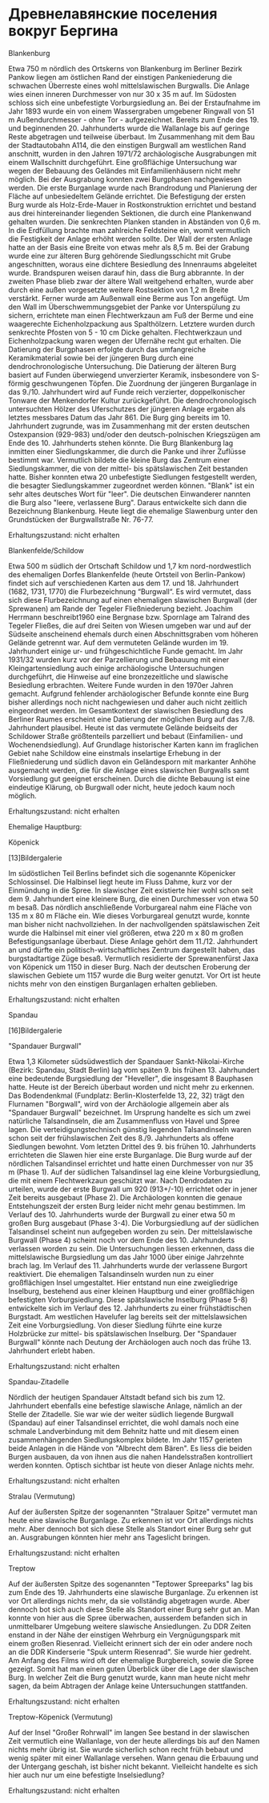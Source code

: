 # Древнелавянские поселения вокруг Бергина

<!--
[1]Blankenburg, [2]Blankenfelde-Schildow, [3]Köpenick, [4]Spandau,
   [5]Spandau-Zitadelle, [6]Stralau, [7]Treptow, [8]Treptow-Köpenick
-->

Blankenburg

Etwa 750 m nördlich des Ortskerns von Blankenburg im Berliner Bezirk
Pankow liegen am östlichen Rand der einstigen Pankeniederung die
schwachen Überreste eines wohl mittelslawischen Burgwalls. Die Anlage
wies einen inneren Durchmesser von nur 30 x 35 m auf. Im Südosten
schloss sich eine unbefestigte Vorburgsiedlung an. Bei der Erstaufnahme
im Jahr 1893 wurde ein von einem Wassergraben umgebener Ringwall von 51
m Außendurchmesser - ohne Tor - aufgezeichnet. Bereits zum Ende des 19.
und beginnenden 20. Jahrhunderts wurde die Wallanlage bis auf geringe
Reste abgetragen und teilweise überbaut. Im Zusammenhang mit dem Bau
der Stadtautobahn A114, die den einstigen Burgwall am westlichen Rand
anschnitt, wurden in den Jahren 1971/72 archäologische Ausgrabungen
mit  einem Wallschnitt durchgeführt. Eine großflächige Untersuchung war
wegen der Bebauung des Geländes mit Einfamilienhäusern nicht mehr
möglich. Bei der Ausgrabung konnten zwei Burgphasen nachgewiesen
werden. Die erste  Burganlage wurde nach Brandrodung und Planierung der
Fläche auf unbesiedeltem Gelände errichtet. Die Befestigung der ersten
Burg wurde als Holz-Erde-Mauer in Rostkonstruktion errichtet und
bestand aus drei hintereinander liegenden Sektionen, die durch eine
Plankenwand gehalten wurden. Die senkrechten Planken standen in
Abständen von 0,6 m. In die Erdfüllung brachte man zahlreiche
Feldsteine ein, womit vermutlich die Festigkeit der Anlage erhöht
werden sollte. Der Wall der ersten Anlage hatte an der Basis
eine Breite von etwas mehr als 8,5 m. Bei der Grabung wurde eine zur
älteren Burg gehörende Siedlungsschicht mit Grube angeschnitten, woraus
eine dichtere Besiedlung des Innenraums abgeleitet wurde. Brandspuren
weisen darauf hin, dass die Burg abbrannte. In der zweiten Phase blieb
zwar der ältere Wall weitgehend erhalten, wurde aber durch eine außen
vorgesetzte weitere Rostsektion von 1,2 m Breite verstärkt. Ferner
wurde am Außenwall eine Berme aus Ton angefügt. Um den Wall im
Überschwemmungsgebiet der Panke vor Unterspülung zu sichern, errichtete
man einen Flechtwerkzaun am Fuß der Berme und eine waagerechte
Eichenholzpackung aus Spalthölzern. Letztere wurden durch senkrechte
Pfosten von 5 - 10 cm Dicke gehalten. Flechtwerkzaun und
Eichenholzpackung waren wegen der Ufernähe recht gut erhalten. Die
Datierung der Burgphasen erfolgte durch das umfangreiche
Keramikmaterial sowie bei der jüngeren Burg durch eine
dendrochronologische Untersuchung. Die Datierung der älteren Burg
basiert auf Funden überwiegend unverzierter Keramik, insbesondere von
S-förmig geschwungenen Töpfen. Die Zuordnung der jüngeren Burganlage in
das 9./10. Jahrhundert wird auf Funde reich verzierter, doppelkonischer
Tonware der Menkendorfer Kultur zurückgeführt. Die dendrochronologisch
untersuchten Hölzer des Uferschutzes der jüngeren Anlage ergaben als
letztes messbares Datum das Jahr 861. Die Burg ging bereits im 10.
Jahrhundert zugrunde, was im Zusammenhang mit der ersten deutschen
Ostexpansion (929-983) und/oder den deutsch-polnischen Kriegszügen am
Ende des 10. Jahrhunderts stehen könnte. Die Burg Blankenburg lag
inmitten einer Siedlungskammer, die durch die Panke und ihrer Zuflüsse
bestimmt war. Vermutlich bildete die kleine Burg das Zentrum einer
Siedlungskammer, die von der mittel- bis spätslawischen Zeit bestanden
hatte. Bisher konnten etwa 20 unbefestigte Siedlungen festgestellt
werden, die besagter Siedlungskammer zugeordnet werden können. "Blank"
ist ein sehr altes deutsches Wort für "leer". Die deutschen Einwanderer
nannten die Burg also "leere, verlassene Burg". Daraus entwickelte sich
dann die Bezeichnung Blankenburg. Heute liegt die ehemalige Slawenburg
unter den Grundstücken der Burgwallstraße Nr. 76-77.

Erhaltungszustand: nicht erhalten


Blankenfelde/Schildow

Etwa 500 m südlich der Ortschaft Schildow und 1,7 km nord-nordwestlich
des ehemaligen Dorfes Blankenfelde (heute Ortsteil von Berlin-Pankow)
findet sich auf verschiedenen Karten aus dem 17. und 18. Jahrhundert
(1682, 1731, 1770) die Flurbezeichnung “Burgwall“. Es wird vermutet,
dass sich diese Flurbezeichnung auf einen ehemaligen slawischen
Burgwall (der Sprewanen) am Rande der Tegeler Fließniederung bezieht.
Joachim Herrmann beschreibt1960 eine Bergnase bzw. Spornlage am Talrand
des Tegeler Fließes, die auf drei Seiten von Wiesen umgeben war und auf
der Südseite anscheinend ehemals durch einen Abschnittsgraben vom
höheren Gelände getrennt war. Auf dem vermuteten Gelände wurden im 19.
Jahrhundert einige ur- und frühgeschichtliche Funde gemacht. Im Jahr
1931/32 wurden kurz vor der Parzellierung und Bebauung mit einer
Kleingartensiedlung auch einige archäologische Untersuchungen
durchgeführt, die Hinweise auf eine bronzezeitliche und slawische
Besiedlung erbrachten. Weitere Funde wurden in den 1970er Jahren
gemacht. Aufgrund fehlender archäologischer Befunde konnte eine Burg
bisher allerdings noch nicht nachgewiesen und daher auch nicht zeitlich
eingeordnet werden. Im Gesamtkontext der slawischen Besiedlung des
Berliner Raumes erscheint eine Datierung der möglichen Burg auf das
7./8. Jahrhundert plausibel. Heute ist das vermutete Gelände beidseits
der Schildower Straße größtenteils parzelliert und bebaut (Einfamilien-
und Wochenendsiedlung). Auf Grundlage historischer Karten kann im
fraglichen Gebiet nahe Schildow eine einstmals inselartige Erhebung in
der Fließniederung und südlich davon ein Geländesporn mit markanter
Anhöhe ausgemacht werden, die für die Anlage eines slawischen Burgwalls
samt Vorsiedlung gut geeignet erscheinen. Durch die dichte Bebauung ist
eine eindeutige Klärung, ob Burgwall oder nicht, heute jedoch kaum noch
möglich.

Erhaltungszustand: nicht erhalten

Ehemalige Hauptburg:


Köpenick

[13]Bildergalerie

Im südöstlichen Teil Berlins befindet sich die sogenannte Köpenicker
Schlossinsel. Die Halbinsel liegt heute im Fluss Dahme, kurz vor der
Einmündung in die Spree. In slawischer Zeit existierte hier wohl schon
seit dem 9. Jahrhundert eine kleinere Burg, die einen Durchmesser von
etwa 50 m besaß. Das nördlich anschließende Vorburgareal nahm eine
Fläche von 135 m x 80 m Fläche ein. Wie dieses Vorburgareal genutzt
wurde, konnte man bisher nicht nachvollziehen. In der nachvollgenden
spätslawischen Zeit wurde die Halbinsel mit einer viel größeren, etwa
220 m x 80 m großen Befestigungsanlage überbaut. Diese Anlage gehört
dem 11./12. Jahrhundert an und dürfte ein politisch-wirtschaftliches
Zentrum dargestellt haben, das burgstadtartige Züge besaß. Vermutlich
residierte der Sprewanenfürst Jaxa von Köpenick um 1150 in dieser Burg.
Nach der deutschen Eroberung der slawischen Gebiete um 1157 wurde die
Burg weiter genutzt. Vor Ort ist heute nichts mehr von den einstigen
Burganlagen erhalten geblieben.


Erhaltungszustand: nicht erhalten

Spandau

[16]Bildergalerie

"Spandauer Burgwall"

Etwa 1,3 Kilometer südsüdwestlich der Spandauer Sankt-Nikolai-Kirche
(Bezirk: Spandau, Stadt Berlin) lag vom späten 9. bis frühen 13.
Jahrhundert eine bedeutende Burgsiedlung der "Heveller", die insgesamt
8 Bauphasen hatte. Heute ist der Bereich überbaut worden und nicht mehr
zu erkennen. Das Bodendenkmal (Fundplatz: Berlin-Klosterfelde 13, 22,
32) trägt den Flurnamen "Borgwall", wird von der Archäologie allgemein
aber als "Spandauer Burgwall" bezeichnet. Im Ursprung handelte es sich
um zwei natürliche Talsandinseln, die am Zusammenfluss von Havel und
Spree lagen. Die verteidigungstechnisch günstig liegenden Talsandinseln
waren schon seit der frühslawischen Zeit des 8./9. Jahrhunderts als
offene Siedlungen bewohnt. Vom letzten Drittel des 9. bis frühen 10.
Jahrhunderts errichteten die Slawen hier eine erste Burganlage. Die
Burg wurde auf der nördlichen Talsandinsel errichtet und hatte einen
Durchmesser von nur 35 m (Phase 1). Auf der südlichen Talsandinsel lag
eine kleine Vorburgsiedlung, die mit einem Flechtwerkzaun geschützt
war. Nach Dendrodaten zu urteilen, wurde der erste Burgwall um 920
(913+/-10) errichtet oder in jener Zeit bereits ausgebaut (Phase 2).
Die Archäologen konnten die genaue Entstehungszeit der ersten Burg
leider nicht mehr genau bestimmen. Im Verlauf des 10. Jahrhunderts
wurde der Burgwall zu einer etwa 50 m großen Burg ausgebaut (Phase
3-4). Die Vorburgsiedlung auf der südlichen Talsandinsel scheint nun
aufgegeben worden zu sein. Der mittelslawische Burgwall (Phase 4)
scheint noch vor dem Ende des 10. Jahrhunderts verlassen worden zu
sein. Die Untersuchungen liessen erkennen, dass die mittelslawische
Burgsiedlung um das Jahr 1000 über einige Jahrzehnte brach lag. Im
Verlauf des 11. Jahrhunderts wurde der verlassene Burgort reaktiviert.
Die ehemaligen Talsandinseln wurden nun zu einer großflächigen Insel
umgestaltet. Hier entstand nun eine zweigliedrige Inselburg, bestehend
aus einer kleinen Hauptburg und einer großflächigen befestigten
Vorburgsiedlung. Diese spätslawische Inselburg (Phase 5-8) entwickelte
sich im Verlauf des 12. Jahrhunderts zu einer frühstädtischen
Burgstadt. Am westlichen Havelufer lag bereits seit der
mittelslawsichen Zeit eine Vorburgsiedlung. Von dieser Siedlung führte
eine kurze Holzbrücke zur mittel- bis spätslawischen Inselburg. Der
"Spandauer Burgwall" könnte nach Deutung der Archäologen auch noch das
frühe 13. Jahrhundert erlebt haben.

Erhaltungszustand: nicht erhalten

Spandau-Zitadelle

Nördlich der heutigen Spandauer Altstadt befand sich bis zum 12. Jahrhundert
ebenfalls eine befestige slawische Anlage, nämlich an der Stelle der
Zitadelle. Sie war wie der weiter südlich liegende Burgwall (Spandau) auf
einer Talsandinsel errichtet, die wohl damals noch eine schmale
Landverbindung mit dem Behnitz hatte und mit diesem einen zusammenhängenden
Siedlungskomplex bildete. Im Jahr 1157 gerieten beide Anlagen in die Hände
von "Albrecht dem Bären". Es liess die beiden Burgen ausbauen, da von ihnen
aus die nahen Handelsstraßen kontrolliert werden konnten. Optisch sichtbar
ist heute von dieser Anlage nichts mehr.

Erhaltungszustand: nicht erhalten

Stralau (Vermutung)

Auf der äußersten Spitze der sogenannten "Stralauer Spitze" vermutet
man heute eine slawische Burganlage. Zu erkennen ist vor Ort allerdings
nichts mehr. Aber dennoch bot sich diese Stelle als Standort einer Burg
sehr gut an. Ausgrabungen könnten hier mehr ans Tageslicht bringen.

Erhaltungszustand: nicht erhalten

Treptow

Auf der äußersten Spitze des sogenannten "Teptower Spreeparks" lag bis
zum Ende des 19. Jahrhunderts eine slawische Burganlage. Zu erkennen
ist vor Ort allerdings nichts mehr, da sie vollständig abgetragen
wurde. Aber dennoch bot sich auch diese Stelle als Standort einer Burg
sehr gut an. Man konnte von hier aus die Spree überwachen, ausserdem
befanden sich in unmittelbarer Umgebung weitere slawische Ansiedlungen.
Zu DDR Zeiten enstand in der Nähe der einstigen Wehrburg ein
Vergnügungspark mit einem großen Riesenrad. Vielleicht erinnert sich
der ein oder andere noch an die DDR Kinderserie "Spuk unterm
Riesenrad". Sie wurde hier gedreht. Am Anfang des Films wird oft der
ehemalige Burgbereich, sowie die Spree gezeigt. Somit hat man einen
guten Überblick über die Lage der slawischen Burg. In welcher Zeit die
Burg genutzt wurde, kann man heute nicht mehr sagen, da beim Abtragen
der Anlage keine Untersuchungen stattfanden.

Erhaltungszustand: nicht erhalten

Treptow-Köpenick (Vermutung)

Auf der Insel "Großer Rohrwall" im langen See bestand in der slawischen
Zeit vermutlich eine Wallanlage, von der heute allerdings bis auf den
Namen nichts mehr übrig ist. Sie wurde sicherlich schon recht früh
bebaut und wenig später mit einer Wallanlage versehen. Wann genau die
Erbauung und der Untergang geschah, ist bisher nicht bekannt.
Vielleicht handelte es sich hier auch nur um eine befestigte
Inselsiedlung?

Erhaltungszustand: nicht erhalten

<!--
Ссылки

Видимых ссылок:
1. https://slawenburgen.hpage.com/berlin.html#blankenburg
2. https://slawenburgen.hpage.com/berlin.html#blankenfelde-schildow
3. https://slawenburgen.hpage.com/berlin.html#koepenick
4. https://slawenburgen.hpage.com/berlin.html#spandau
5. https://slawenburgen.hpage.com/berlin.html#spandau-zitadelle
6. https://slawenburgen.hpage.com/berlin.html#stralau
7. https://slawenburgen.hpage.com/berlin.html#treptow
8. https://slawenburgen.hpage.com/berlin.html#treptow-koepenick
9. http://maps.google.de/maps?q=52.600135,13.447373&t=h&sll=52.60015,13.447376&sspn=0,0&hl=de&ie=UTF8&ll=52.600128,13.447394&spn=0.001714,0.003455&z=18
10. https://slawenburgen.hpage.com/berlin.html#angang
11. http://maps.google.com/maps?q=52.630211,13.38021&ll=52.629885,13.38064&spn=0.008088,0.022724&num=1&t=h&z=16
12. https://slawenburgen.hpage.com/berlin.html#angang
13. https://slawenburgen.hpage.com/galerie379776.html
14. http://maps.google.de/maps?q=52.4425,13.572686&t=h&sll=52.443072,13.572548&sspn=0,0&hl=de&ie=UTF8&ll=52.442775,13.57275&spn=0.00688,0.013819&z=16
15. https://slawenburgen.hpage.com/berlin.html#angang
16. https://slawenburgen.hpage.com/galerie357831.html
17. http://maps.google.de/maps?q=52.526561,13.200266&t=h&sll=52.526881,13.20073&sspn=0,0&hl=de&ie=UTF8&ll=52.525961,13.20076&spn=0.006867,0.013819&z=16
18. https://slawenburgen.hpage.com/berlin.html#angang
19. http://maps.google.de/maps?q=52.541206,13.212647&t=h&sll=52.540886,13.212911&sspn=0,0&hl=de&ie=UTF8&ll=52.541219,13.212776&spn=0.006864,0.013819&z=16
20. https://slawenburgen.hpage.com/berlin.html#angang
21. http://maps.google.de/maps?q=52.489196,13.482156&t=h&sll=52.490078,13.480975&sspn=0,0&hl=de&ie=UTF8&ll=52.489431,13.481791&spn=0.006873,0.013819&z=16
22. https://slawenburgen.hpage.com/berlin.html#angang
23. http://maps.google.de/maps?q=52.487275,13.489559&t=h&sll=52.487487,13.489207&sspn=0,0&hl=de&ie=UTF8&ll=52.487262,13.489451&spn=0.006873,0.013819&z=16
24. https://slawenburgen.hpage.com/berlin.html#angang
25. http://maps.google.de/maps?q=52.400455,13.629785&t=h&sll=52.399888,13.629674&sspn=0,0&hl=de&ie=UTF8&ll=52.400311,13.629913&spn=0.006886,0.013819&z=16
26. https://slawenburgen.hpage.com/berlin.html#angang

Скрытых ссылок:
28. https://slawenburgen.hpage.com/galerie427504.html
29. https://slawenburgen.hpage.com/galerie415947.html
-->